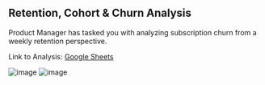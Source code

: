 ## Retention, Cohort & Churn Analysis

Product Manager has tasked you with analyzing subscription churn from a weekly retention perspective.

Link to Analysis: [Google Sheets](https://docs.google.com/spreadsheets/d/1kzb6JSlelhPKenNs6ql8iu1HlA3NdOUeDtsBWSB20JU/edit?usp=sharing)

![image](https://github.com/user-attachments/assets/ae2fd928-0fcf-49f5-9a1e-a657af3174b5)
![image](https://github.com/user-attachments/assets/07cd34c5-e28e-4ace-a531-a3e4e35f3290)



